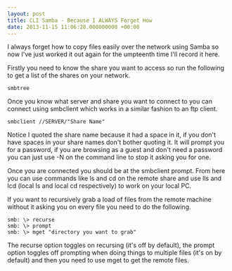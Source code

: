 ```yaml
---
layout: post
title: CLI Samba - Because I ALWAYS Forget How
date: 2013-11-15 11:06:28.000000000 +00:00
---
```


I always forget how to copy files easily over the network using Samba so now I've just worked it out again for the umpteenth time I'll record it here.

Firstly you need to know the share you want to access so run the following to get a list of the shares on your network.

    smbtree

Once you know what server and share you want to connect to you can connect using smbclient which works in a similar fashion to an ftp client.

    smbclient //SERVER/"Share Name"

Notice I quoted the share name because it had a space in it, if you don't have spaces in your share names don't bother quoting it. It will prompt you for a password, if you are browsing as a guest and don't need a password you can just use -N on the command line to stop it asking you for one.

Once you are connected you should be at the smbclient prompt. From here you can use commands like ls and cd on the remote share and use lls and lcd (local ls and local cd respectively) to work on your local PC.

If you want to recursively grab a load of files from the remote machine without it asking you on every file you need to do the following.

    smb: \> recurse
    smb: \> prompt
    smb: \> mget "directory you want to grab"

The recurse option toggles on recursing (it's off by default), the prompt option toggles off prompting when doing things to multiple files (it's on by default) and then you need to use mget to get the remote files.
